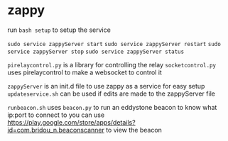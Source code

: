 # zappy
run `bash setup` to setup the service

`sudo service zappyServer start`
`sudo service zappyServer restart`
`sudo service zappyServer stop`
`sudo service zappyServer status`

`pirelaycontrol.py` is a library for controlling the relay
`socketcontrol.py` uses pirelaycontrol to make a websocket to control it

`zappyServer` is an init.d file to use zappy as a service for easy setup
`updateservice.sh` can be used if edits are made to the zappyServer file 

`runbeacon.sh` uses `beacon.py` to run an eddystone beacon to know what ip:port to connect to
you can use https://play.google.com/store/apps/details?id=com.bridou_n.beaconscanner to view the beacon
